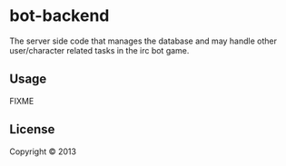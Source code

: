 # bot-backend

The server side code that manages the database and may handle other user/character related tasks in the irc bot game.

## Usage

FIXME

## License

Copyright © 2013 
